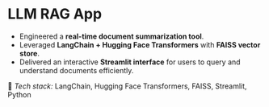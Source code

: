 ﻿# LLM RAG App
- Engineered a **real-time document summarization tool**.  
- Leveraged **LangChain + Hugging Face Transformers** with **FAISS vector store**.  
- Delivered an interactive **Streamlit interface** for users to query and understand documents efficiently.  

🔹 *Tech stack:* LangChain, Hugging Face Transformers, FAISS, Streamlit, Python
